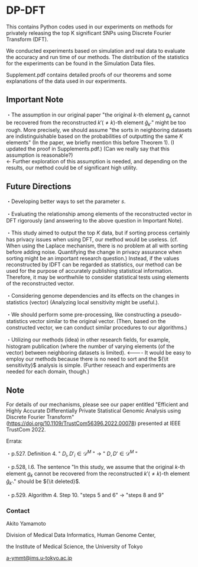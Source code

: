 # DP-DFT

This contains Python codes used in our experiments on methods for privately releasing the top K significant SNPs using Discrete Fourier Transform (DFT).

We conducted experiments based on simulation and real data to evaluate the accuracy and run time of our methods. The distribution of the statistics for the experiments can be found in the Simulation Data files. 

Supplement.pdf contains detailed proofs of our theorems and some explanations of the data used in our experiments.

## Important Note

・The assumption in our original paper "the original $k$-th element $g_k$ cannot be recovered from the reconstructed $k'(\neq k)$-th element $\hat{g}_{k'}$" might be too rough. More precisely, we should assume "the sorts in neighboring datasets are indistinguishable based on the probabilities of outputting the same $K$ elements" (In the paper, we briefly mention this before Theorem 1). (I updated the proof in Supplements.pdf.) (Can we really say that this assumption is reasonable?)  
← Further exploration of this assumption is needed, and depending on the results, our method could be of significant high utility.

## Future Directions

・Developing better ways to set the parameter $s$.

・Evaluating the relationship among elements of the reconstructed vector in DFT rigorously (and answering to the above question in Important Note).

・This study aimed to output the top $K$ data, but if sorting process certainly has privacy issues when using DFT, our method would be useless. (cf. When using the Laplace mechanism, there is no problem at all with sorting before adding noise. Quantifying the change in privacy assurance when sorting might be an important research question.) Instead, if the values reconstructed by IDFT can be regarded as statistics, our method can be used for the purpose of accurately publishing statistical information. Therefore, it may be worthwhile to consider statistical tests using elements of the reconstructed vector.

・Considering genome dependencies and its effects on the changes in statistics (vector) (Analyzing local sensitivity might be useful.).

・We should perform some pre-processing, like constructing a pseudo-statistics vector similar to the original vector. 
(Then, based on the constructed vector, we can conduct similar procedures to our algorithms.)

・Utilizing our methods (idea) in other research fields, for example, histogram publication (where the number of varying elements (of the vector) between neighboring datasets is limited). <---- It would be easy to employ our methods because there is no need to sort and the ${\it sensitivity}$ analysis is simple. (Further reseach and experiments are needed for each domain, though.)

## Note

For details of our mechanisms, please see our paper entitled "Efficient and Highly Accurate Differentially Private Statistical Genomic Analysis using Discrete Fourier Transform" (https://doi.org/10.1109/TrustCom56396.2022.00078) presented at IEEE TrustCom 2022.

Errata:

・p.527. Definition 4. " $D_i, D'_i \in \mathcal{D}^M$ " → " $D, D' \in \mathcal{D}^M$ "

・p.528, l.6. The sentence "In this study, we assume that the original $k$-th element $g_k$ cannot be recovered from the reconstructed $k'(\neq k)$-th element $\hat{g}_{k'}$." should be ${\it deleted}$. 

・p.529. Algorithm 4. Step 10. "steps 5 and 6" → "steps 8 and 9"

### Contact
Akito Yamamoto

Division of Medical Data Informatics, Human Genome Center,

the Institute of Medical Science, the University of Tokyo

a-ymmt@ims.u-tokyo.ac.jp
